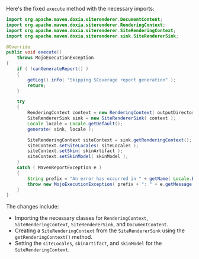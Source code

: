Here's the fixed `execute` method with the necessary imports:

```java
import org.apache.maven.doxia.siterenderer.DocumentContent;
import org.apache.maven.doxia.siterenderer.RenderingContext;
import org.apache.maven.doxia.siterenderer.SiteRenderingContext;
import org.apache.maven.doxia.siterenderer.sink.SiteRendererSink;

@Override
public void execute()
    throws MojoExecutionException
{
    if ( !canGenerateReport() )
    {
        getLog().info( "Skipping SCoverage report generation" );
        return;
    }

    try
    {
        RenderingContext context = new RenderingContext( outputDirectory, getOutputName() + ".html" );
        SiteRendererSink sink = new SiteRendererSink( context );
        Locale locale = Locale.getDefault();
        generate( sink, locale );

        SiteRenderingContext siteContext = sink.getRenderingContext();
        siteContext.setSiteLocales( siteLocales );
        siteContext.setSkin( skinArtifact );
        siteContext.setSkinModel( skinModel );
    }
    catch ( MavenReportException e )
    {
        String prefix = "An error has occurred in " + getName( Locale.ENGLISH ) + " report generation";
        throw new MojoExecutionException( prefix + ": " + e.getMessage(), e );
    }
}
```

The changes include:

- Importing the necessary classes for `RenderingContext`, `SiteRenderingContext`, `SiteRendererSink`, and `DocumentContent`.
- Creating a `SiteRenderingContext` from the `SiteRendererSink` using the `getRenderingContext()` method.
- Setting the `siteLocales`, `skinArtifact`, and `skinModel` for the `SiteRenderingContext`.